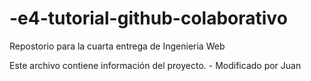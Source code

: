 # -e4-tutorial-github-colaborativo
Repostorio para la cuarta entrega de Ingenieria Web

Este archivo contiene información del proyecto. - Modificado por Juan
